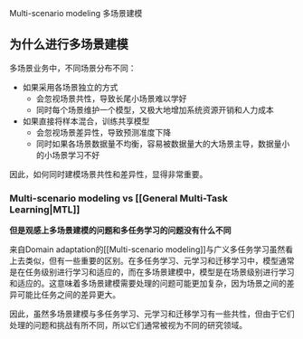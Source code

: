 Multi-scenario modeling 多场景建模

## 为什么进行多场景建模

多场景业务中，不同场景分布不同：

- 如果采用各场景独立的方式
	- 会忽视场景共性，导致长尾小场景难以学好
	- 同时每个场景维护一个模型，又极大地增加系统资源开销和人力成本
- 如果直接将样本混合，训练共享模型
	- 会忽视场景差异性，导致预测准度下降
	- 同时如果各场景数据量不均衡，容易被数据量大的大场景主导，数据量小的小场景学习不好

因此，如何同时建模场景共性和差异性，显得非常重要。

### Multi-scenario modeling vs [[General Multi-Task Learning|MTL]]

**但是观感上多场景建模的问题和多任务学习的问题没有什么不同**

来自Domain adaptation的[[Multi-scenario modeling]]与广义多任务学习虽然看上去类似，但有一些重要的区别。在多任务学习、元学习和迁移学习中，模型通常是在任务级别进行学习和适应的，而在多场景建模中，模型是在场景级别进行学习和适应的。这意味着多场景建模需要处理的问题可能更加复杂，因为场景之间的差异可能比任务之间的差异更大。

因此，虽然多场景建模与多任务学习、元学习和迁移学习有一些共性，但由于它们处理的问题和挑战有所不同，所以它们通常被视为不同的研究领域。
